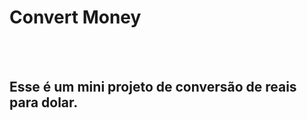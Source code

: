 <h1>Convert Money</h1>
<br>
<br>
<h2>Esse é um mini projeto de conversão de reais para dolar. </h2>
